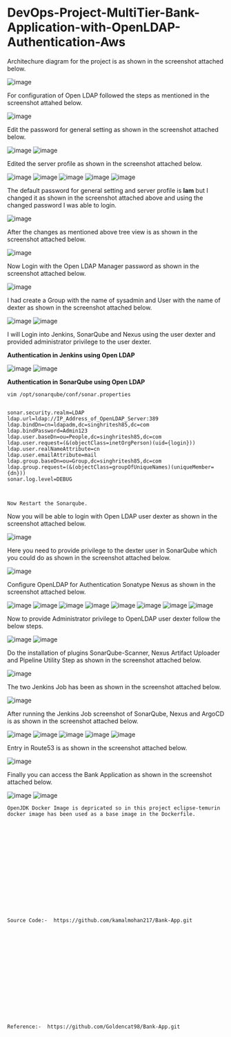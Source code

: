 # DevOps-Project-MultiTier-Bank-Application-with-OpenLDAP-Authentication-Aws

Architechure diagram for the project is as shown in the screenshot attached below.

![image](https://github.com/user-attachments/assets/10a53ec8-bc83-4b32-a1f5-c532ae96531b)

For configuration of Open LDAP followed the steps as mentioned in the screenshot attahed below.

![image](https://github.com/user-attachments/assets/a3044284-f208-4b77-b223-3f308f65c54e)

Edit the password for general setting as shown in the screenshot attached below.

![image](https://github.com/user-attachments/assets/bee2b711-a278-499f-8b19-1f181694b4f6)
![image](https://github.com/user-attachments/assets/e6fa37c7-ed74-4d7f-9551-289f4450df37)

Edited the server profile as shown in the screenshot attached below.

![image](https://github.com/user-attachments/assets/98761ce6-226c-4015-ba00-208a8ada1405)
![image](https://github.com/user-attachments/assets/33effb02-2d9f-45ac-adb3-29c917502c5a)
![image](https://github.com/user-attachments/assets/17ec1665-28f3-4a25-a300-0286cc543bec)
![image](https://github.com/user-attachments/assets/5bea9ed3-ff97-46f0-b0c3-f927e2da69ff)
![image](https://github.com/user-attachments/assets/04dd1322-0fc7-453c-9c4b-ad6e1db3dd7d)

The default password for general setting and server profile is **lam** but I changed it as shown in the screenshot attached above and using the changed password I was able to login.

![image](https://github.com/user-attachments/assets/0c5639be-26d5-4e4a-8b2e-a8c52e457551)

After the changes as mentioned above tree view is as shown in the screenshot attached below.

![image](https://github.com/user-attachments/assets/5dfadc25-5e20-4f68-9e6c-21e3bf087b3a)

Now Login with the Open LDAP Manager password as shown in the screenshot attached below.

![image](https://github.com/user-attachments/assets/f1421b70-b0b0-4ddb-892e-3caaf422d1e9)

I had create a Group with the name of sysadmin and User with the name of dexter as shown in the screenshot attached below.

![image](https://github.com/user-attachments/assets/c76314ce-da91-416d-b852-d711764aa33e)
![image](https://github.com/user-attachments/assets/5686a247-8e32-409a-b28d-e70710c8bfaf)

I will Login into Jenkins, SonarQube and Nexus using the user dexter and provided administrator privilege to the user dexter.

**Authentication in Jenkins using Open LDAP**

![image](https://github.com/user-attachments/assets/cfd26ec9-06ea-409b-aeb2-3dec8a1998c1)
![image](https://github.com/user-attachments/assets/f40d7715-dffa-4bf8-9357-7bdb2115fbf3)

**Authentication in SonarQube using Open LDAP**
```
vim /opt/sonarqube/conf/sonar.properties             


sonar.security.realm=LDAP
ldap.url=ldap://IP_Address_of_OpenLDAP_Server:389                                           
ldap.bindDn=cn=ldapadm,dc=singhritesh85,dc=com
ldap.bindPassword=Admin123
ldap.user.baseDn=ou=People,dc=singhritesh85,dc=com
ldap.user.request=(&(objectClass=inetOrgPerson)(uid={login}))
ldap.user.realNameAttribute=cn
ldap.user.emailAttribute=mail
ldap.group.baseDn=ou=Group,dc=singhritesh85,dc=com
ldap.group.request=(&(objectClass=groupOfUniqueNames)(uniqueMember={dn}))
sonar.log.level=DEBUG



Now Restart the Sonarqube.
```
Now you will be able to login with Open LDAP user dexter as shown in the screenshot attached below.

![image](https://github.com/user-attachments/assets/f2e8d9a8-b6f1-4c70-b183-da341119acf2)

Here you need to provide privilege to the dexter user in SonarQube which you could do as shown in the screenshot attached below.

![image](https://github.com/user-attachments/assets/d82b2722-053b-4088-8c63-8194167acfe5)

Configure OpenLDAP for Authentication Sonatype Nexus as shown in the screenshot attached below.

![image](https://github.com/user-attachments/assets/a1d7e64f-0fe7-400a-b91c-66c70d8c38c8)
![image](https://github.com/user-attachments/assets/2eab89a6-211b-4642-946a-76e468691ca7)
![image](https://github.com/user-attachments/assets/7cbe8bcc-0286-4c9a-b89f-300a5363d6c9)
![image](https://github.com/user-attachments/assets/90f26cab-608b-4fe2-b617-9192b3c4b92c)
![image](https://github.com/user-attachments/assets/3d818a2b-a2ee-44d0-b7cb-76d12898af90)
![image](https://github.com/user-attachments/assets/527bb670-f6a0-47f5-91cd-7bcb0277df5b)
![image](https://github.com/user-attachments/assets/a9ec6add-5054-40d1-8d96-e76096db6615)
![image](https://github.com/user-attachments/assets/5edc3ac3-2133-4f59-8851-ed3176313153)

Now to provide Administrator privilege to OpenLDAP user dexter follow the below steps.

![image](https://github.com/user-attachments/assets/e88f1bfa-2d7f-4151-817a-46f216e3497c)
![image](https://github.com/user-attachments/assets/12dec1cc-781b-4088-be2a-941eaa1eab78)

Do the installation of plugins SonarQube-Scanner, Nexus Artifact Uploader and Pipeline Utility Step as shown in the screenshot attached below.

![image](https://github.com/user-attachments/assets/de922e89-1f6a-4e96-924e-1faeb07be306)

The two Jenkins Job has been as shown in the screenshot attached below.

![image](https://github.com/user-attachments/assets/74eea426-7813-4691-8f0e-0dcdd0b9f3db)

After running the Jenkins Job screenshot of SonarQube, Nexus and ArgoCD is as shown in the screenshot attached below.

![image](https://github.com/user-attachments/assets/a6d2e627-8f9f-4543-b215-4e85ec412990)
![image](https://github.com/user-attachments/assets/03d5b504-86b5-45a2-a0cb-def154a475ea)
![image](https://github.com/user-attachments/assets/f929d291-1105-4f3e-bc4b-620d447ff32c)
![image](https://github.com/user-attachments/assets/00dd0995-4296-4f38-8d1d-ede6ecea63fd)
![image](https://github.com/user-attachments/assets/724b74d0-1499-4821-98f4-3fd89e4ff719)

Entry in Route53 is as shown in the screenshot attached below.

![image](https://github.com/user-attachments/assets/f9f74515-14af-44bf-9e06-6926c9865461)

Finally you can access the Bank Application as shown in the screenshot attached below.

![image](https://github.com/user-attachments/assets/6f60654c-a8ed-4cbd-b39e-8c5d204ee9e2)
![image](https://github.com/user-attachments/assets/aa403769-4387-4edc-aaa1-ea8f7572092e)


```
OpenJDK Docker Image is depricated so in this project eclipse-temurin docker image has been used as a base image in the Dockerfile. 
```

<br><br/>
<br><br/>
<br><br/>
<br><br/>
<br><br/>
<br><br/>
```
Source Code:-  https://github.com/kamalmohan217/Bank-App.git
```
<br><br/>
<br><br/>
<br><br/>
<br><br/>
<br><br/>
<br><br/>
```
Reference:-  https://github.com/Goldencat98/Bank-App.git
